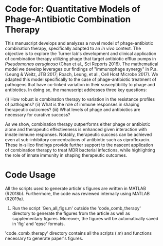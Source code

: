 Code for: Quantitative Models of Phage-Antibiotic Combination Therapy
=============================

This manuscript develops and analyzes a novel model of phage-antibiotic combination therapy, specifically adapted to an *in vivo* context. The objective is to explore the Turner lab's development and clinical application of combination therapy utilizing phage that target antibiotic efflux pumps in *Pseudomonas aeruginosa* (Chan et al., Sci Reports 2016).  The mathematical model we develop leverages our findings of "immunophage synergy" in P.a. (Leung & Weitz, JTB 2017; Roach, Leung, et al., Cell Host Microbe 2017).  We adapted this model specifically to the case of phage-antibiotic treatment of pathogens that have co-linked variation in their susceptibility to phage and antibiotics. In doing so, the manuscript addresses three key questions: 

(i)	How robust is combination therapy to variation in the resistance profiles of pathogens?
(ii)	What is the role of immune responses in shaping therapeutic outcomes?
(iii)	What levels of phage and antibiotics are necessary for curative success?

As we show, combination therapy outperforms either phage or antibiotic alone and therapeutic effectiveness is enhanced given interaction with innate immune responses. Notably, therapeutic success can be achieved even at sub-inhibitory concentrations of antibiotic such as ciprofloxacin. These in-silico findings provide further support to the nascent application of combination therapy to treat MDR bacterial infections, while highlighting the role of innate immunity in shaping therapeutic outcomes.

Code Usage
=========================
All the scripts used to generate article's figures are written in MATLAB (R2018b). Furthermore, the code was reviewed internally using MATLAB (R2019a).

1. Run the script 'Gen_all_figs.m' outside the 'code_comb_therapy' directory to generate the figures from the article as well as supplementary figures. Moreover, the figures will be automatically saved in 'fig' and 'epsc' formats.
 
'code_comb_therapy' directory contains all the scripts (.m) and functions necessary to generate paper's figures.
